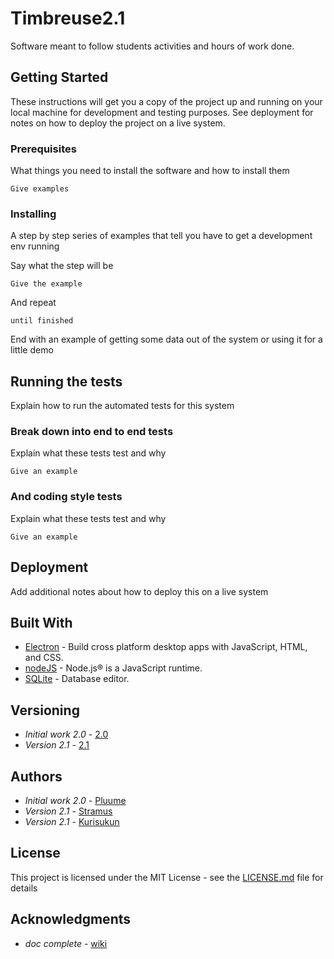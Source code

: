 # Timbreuse2.1

Software meant to follow students activities and hours of work done. 

## Getting Started

These instructions will get you a copy of the project up and running on your local machine for development and testing purposes. See deployment for notes on how to deploy the project on a live system.

### Prerequisites

What things you need to install the software and how to install them

```
Give examples
```

### Installing

A step by step series of examples that tell you have to get a development env running

Say what the step will be

```
Give the example
```

And repeat

```
until finished
```

End with an example of getting some data out of the system or using it for a little demo

## Running the tests

Explain how to run the automated tests for this system

### Break down into end to end tests

Explain what these tests test and why

```
Give an example
```

### And coding style tests

Explain what these tests test and why

```
Give an example
```

## Deployment

Add additional notes about how to deploy this on a live system

## Built With

* [Electron](https://electronjs.org/) - Build cross platform desktop apps with JavaScript, HTML, and CSS. 
* [nodeJS](https://nodejs.org/en/) - Node.js® is a JavaScript runtime.
* [SQLite](https://sqlite.org/index.html) - Database editor.

## Versioning

* *Initial work 2.0* - [2.0](https://github.com/Pluume/Timbreuse2.0)
* *Version 2.1* - [2.1](https://github.com/stramus/Timbreuse2.1)

## Authors

* *Initial work 2.0* - [Pluume](https://github.com/pluume)
* *Version 2.1* - [Stramus](https://github.com/stramus)
* *Version 2.1* - [Kurisukun](https://github.com/kurisukun)



## License

This project is licensed under the MIT License - see the [LICENSE.md](LICENSE) file for details

## Acknowledgments

* *doc complete* - [wiki](https://github.com/stramus/Timbreuse2.1/wiki)
